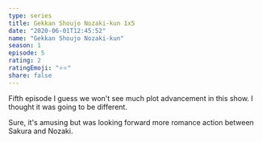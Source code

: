 ```yaml
--- 
type: series 
title: Gekkan Shoujo Nozaki-kun 1x5 
date: "2020-06-01T12:45:52" 
name: "Gekkan Shoujo Nozaki-kun" 
season: 1 
episode: 5 
rating: 2
ratingEmoji: "⭐️⭐️" 
share: false 
---
```


Fifth episode I guess we won't see much plot advancement in this show. I thought it was going to be different.

Sure, it's amusing but was looking forward more romance action between Sakura and Nozaki.
